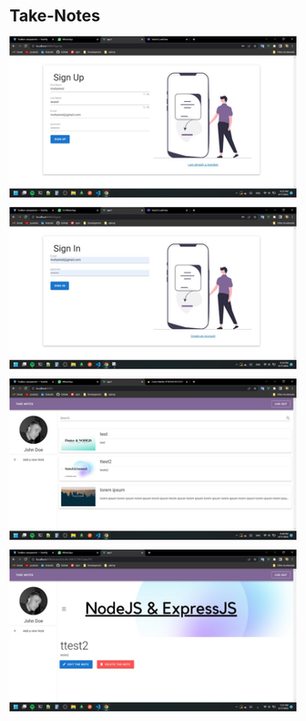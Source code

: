 # Take-Notes
![Alt text](/000github/1.jpeg)

![Alt text](/000github/2.jpeg)

![Alt text](/000github/3.jpeg)

![Alt text](/000github/4.jpeg)
